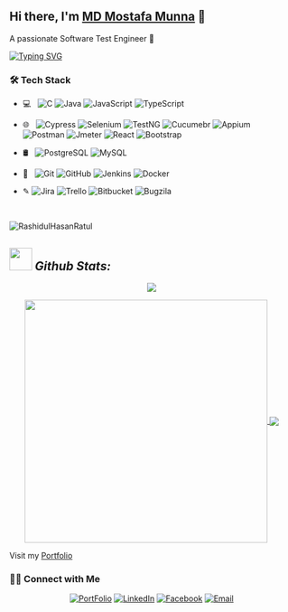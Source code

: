 ## Hi there, I'm [MD Mostafa Munna](/) 👋
A passionate Software Test Engineer 🚀 

[![Typing SVG](https://readme-typing-svg.herokuapp.com/?lines=I+am+Munna;I+am+a+Full+Stack+Software+QA+Engineer)](/)


<h3>🛠 Tech Stack</h3>

- 💻 &nbsp; ![C](https://img.shields.io/badge/-C-black?style=flat-square&logo=c)
 ![Java](https://img.shields.io/badge/-Java-black?style=flat-square&logo=java) 
![JavaScript](https://img.shields.io/badge/-JavaScript-black?style=flat-square&logo=javascript)
![TypeScript](https://img.shields.io/badge/-TypeScript-black?style=flat-square&logo=typescript)


- 🌐 &nbsp; 
![Cypress](https://img.shields.io/badge/-Cypress-black?style=flat-square&logo=Cypress)
![Selenium](https://img.shields.io/badge/-Selenium-black?style=flat-square&logo=Selenium)
![TestNG](https://img.shields.io/badge/-TestNG-black?style=flat-square&logo=TestNG)
![Cucumebr](https://img.shields.io/badge/-Cucumber-black?style=flat-square&logo=Cucumber)
![Appium](https://img.shields.io/badge/-Appium-black?style=flat-square&logo=Appium)
![Postman](https://img.shields.io/badge/-Postman-black?style=flat-square&logo=Postman)
![Jmeter](https://img.shields.io/badge/-Jmeter-black?style=flat-square&logo=JMeter)
![React](https://img.shields.io/badge/-React-black?style=flat-square&logo=react)
![Bootstrap](https://img.shields.io/badge/-Bootstrap-black?style=flat-square&logo=bootstrap)

- 🛢 &nbsp; 
![PostgreSQL](https://img.shields.io/badge/-PostgreSQL-black?style=flat-square&logo=postgresql)
![MySQL](https://img.shields.io/badge/-MySQL-black?style=flat-square&logo=mysql)



- 🔧 &nbsp; 
![Git](https://img.shields.io/badge/-Git-black?style=flat-square&logo=git)
![GitHub](https://img.shields.io/badge/-GitHub-black?style=flat-square&logo=github)
![Jenkins](https://img.shields.io/badge/-Jenkins-black?style=flat-square&logo=jenkins)
![Docker](https://img.shields.io/badge/-Docker-black?style=flat-square&logo=Docker)

- &#x270E; 
![Jira](https://img.shields.io/badge/-Jira-black?style=flat-square&logo=Jira)
![Trello](https://img.shields.io/badge/-Trello-black?style=flat-square&logo=Trello)
![Bitbucket](https://img.shields.io/badge/-Bitbucket-black?style=flat-square&logo=Bitbucket)
![Bugzila](https://img.shields.io/badge/-Bugzila-black?style=flat-square&logo=Bugzila)
<!--
*aalhabib001/aalhabib001* is a ✨ special ✨ repository because its `README.md` (this file) appears on your GitHub profile.

Here are some ideas to get you started:

- 🔭 I’m currently working on ...
- 🌱 I’m currently learning ...
- 👯 I’m looking to collaborate on ...
- 🤔 I’m looking for help with ...
- 💬 Ask me about ...
- 📫 How to reach me: ...
- 😄 Pronouns: ...
- ⚡ Fun fact: ...
-->

<br/>

<p align="left"> <img src="https://komarev.com/ghpvc/?username=RashidulHasanRatul&label=Profile%20views&color=0e75b6&style=flat" alt="RashidulHasanRatul" /> </p>  
  
## <img src="https://media.giphy.com/media/ZCN6F3FAkwsyOGU2RS/giphy.gif" width="40"> *Github Stats:*

<p align="center">
   <img align="center" src="https://github-readme-streak-stats.herokuapp.com/?user=RashidulHasanRatul&theme=algolia&hide_border=false"/>
</p>

 <p align="center">
  <a href="https://github.com/RashidulHasanRatul">
   <img width="430" align="center" src="https://github-readme-stats.vercel.app/api?username=RashidulHasanRatul&show_icons=true&theme=algolia&count_private=true">
  </a>
  <a href="https://github.com/RashidulHasanRatul">
    <img align="center" src="https://github-readme-stats.anuraghazra1.vercel.app/api/top-langs/?username=RashidulHasanRatul&layout=compact&theme=algolia&langs_count=8" />
  </a>
 </p>

Visit my [Portfolio](http://habib.info.bd)

<h3> 🤝🏻 Connect with Me </h3>

<p align="center">
<a href="https://rashidulhasan.me/"><img alt="PortFolio" src="https://img.shields.io/badge/rashidulhasan.me-Portfolio-blue?style=flat-square&logo=google-chrome"></a>
<a href="https://www.linkedin.com/in/rashidulhasan278/"><img alt="LinkedIn" src="https://img.shields.io/badge/rashidulhasan278-linkedIn-brightgreen?style=flat-square&logo=linkedin"></a>
<a href="https://www.facebook.com/RashidulHasanRatul/"><img alt="Facebook" src="https://img.shields.io/badge/RashidulHasanRatul-facebook-blue?style=flat&logo=facebook"></a>
<a href="mailto:rashidulhasan.swe@gmail.com"><img alt="Email" src="https://img.shields.io/badge/Email-rashidulhasan.swe@gmail.com-blue?style=flat-square&logo=gmail"></a>
</p>

<br/>



<br/>

<!--
<img src='https://random-memer.herokuapp.com/' title="Meme" alt="Please refresh the page if the meme doesn't show up.">
-->


